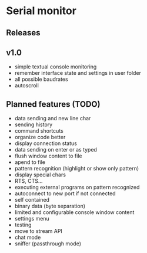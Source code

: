 # Serial monitor

## Releases
## v1.0
* simple textual console monitoring
* remember interface state and settings in user folder
* all possible baudrates
* autoscroll

## Planned features (TODO)
* data sending and new line char
* sending history
* command shortcuts
* organize code better
* display connection status
* data sending on enter or as typed
* flush window content to file
* apend to file
* pattern recognition (highlight or show only pattern)
* display special chars
* RTS, CTS...
* executing external programs on pattern recognized
* autoconnect to new port if not connected
* self contained
* binary data (byte separation)
* limited and configurable console window content
* settings menu
* testing
* move to stream API
* chat mode
* sniffer (passthrough mode)